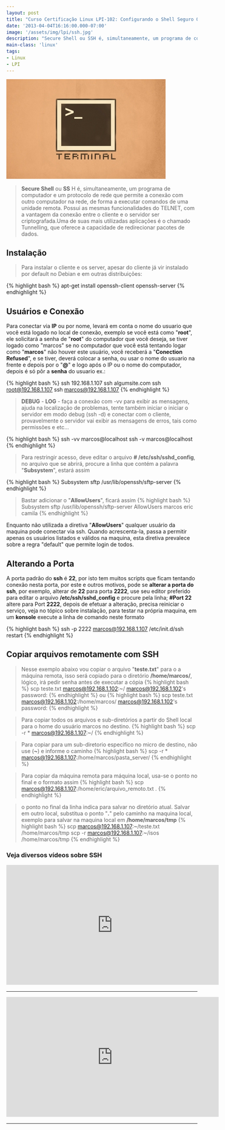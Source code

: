 ```yaml
---
layout: post
title: "Curso Certificação Linux LPI-102: Configurando o Shell Seguro OpenSSH"
date: '2013-04-04T16:16:00.000-07:00'
image: '/assets/img/lpi/ssh.jpg'
description: "Secure Shell ou SSH é, simultaneamente, um programa de computador e um protocolo de rede que permite a conexão com outro computador na rede"
main-class: 'linux'
tags:
- Linux
- LPI
---
```


![Configurando o Shell Seguro OpenSSH](/assets/img/lpi/ssh.jpg "Configurando o Shell Seguro OpenSSH")

> __Secure Shell__ ou __SS__ H é, simultaneamente, um programa de computador e um protocolo de rede que permite a conexão com outro computador na rede, de forma a executar comandos de uma unidade remota. Possui as mesmas funcionalidades do TELNET, com a vantagem da conexão entre o cliente e o servidor ser criptografada.Uma de suas mais utilizadas aplicações é o chamado Tunnelling, que oferece a capacidade de redirecionar pacotes de dados.

## Instalação

> Para instalar o cliente e os server, apesar do cliente já vir instalado por default no Debian e em outras distribuições:

{% highlight bash %}
apt-get install openssh-client openssh-server
{% endhighlight %}

## Usuários e Conexão

Para conectar via __IP__ ou por nome, levará em conta o nome do usuario que você está logado no local de conexão, exemplo se você está como "__root__", ele solicitará a senha de "__root__" do computador que você deseja, se tiver logado como "marcos" se no computador que você está tentando logar como "__marcos__" não houver este usuário, você receberá a "__Conection Refused__", e se tiver, deverá colocar a senha, ou usar o nome do usuario na frente e depois por o "__@__" e logo após o IP ou o nome do computador, depois é só pôr a __senha__ do usuario ex.:

{% highlight bash %}
ssh 192.168.1.107
ssh algumsite.com
ssh root@192.168.1.107
ssh marcos@192.168.1.107
{% endhighlight %}

> __DEBUG__ - __LOG__ - faça a conexão com -vv para exibir as mensagens, ajuda na localização de problemas, tente também iniciar o iniciar o servidor em modo debug (ssh -d) e conectar com o cliente, provavelmente o servidor vai exibir as mensagens de erros, tais como permissões e etc...

{% highlight bash %}
ssh -vv marcos@localhost
ssh -v marcos@localhost
{% endhighlight %}

> Para restringir acesso, deve editar o arquivo __# /etc/ssh/sshd_config__, no arquivo que se abrirá, procure a linha que contém a palavra "__Subsystem__", estará assim

{% highlight bash %}
Subsystem sftp /usr/lib/openssh/sftp-server
{% endhighlight %}

> Bastar adicionar o "__AllowUsers__", ficará assim
{% highlight bash %}
Subsystem sftp /usr/lib/openssh/sftp-server
AllowUsers marcos eric camila
{% endhighlight %}

Enquanto não utilizada a diretiva "__AllowUsers__" qualquer usuário da maquina pode conectar via ssh. Quando acrescenta-la, passa a permitir apenas os usuários listados e válidos na maquina, esta diretiva prevalece sobre a regra "default" que permite login de todos.


## Alterando a Porta

A porta padrão do __ssh__ é __22__, por isto tem muitos scripts que ficam tentando conexão nesta porta, por este e outros motivos, pode se __alterar a porta do ssh__, por exemplo, alterar de __22__ para porta __2222__, use seu editor preferido para editar o arquivo __/etc/ssh/sshd_config__ e procure pela linha; __#Port 22__ altere para Port __2222__, depois de efetuar a alteração, precisa reiniciar o serviço, veja no tópico sobre instalação, para testar na própria maquina, em um __konsole__ execute a linha de comando neste formato

{% highlight bash %}
ssh -p 2222 marcos@192.168.1.107
/etc/init.d/ssh restart
{% endhighlight %}

## Copiar arquivos remotamente com SSH

> Nesse exemplo abaixo vou copiar o arquivo "__teste.txt__" para o a máquina remota, isso será copiado para o diretório __/home/marcos/__, lógico, irá pedir senha antes de executar a cópia
{% highlight bash %}
scp teste.txt marcos@192.168.1.102:~/
marcos@192.168.1.102's password:
{% endhighlight %} 
ou 
{% highlight bash %}
scp teste.txt marcos@192.168.1.102:/home/marcos/
marcos@192.168.1.102's password:
{% endhighlight %}

> Para copiar todos os arquivos e sub-diretórios a partir do Shell local para o home do usuário marcos no destino.
{% highlight bash %}
scp -r * marcos@192.168.1.107:~/
{% endhighlight %}

> Para copiar para um sub-diretorio especifico no micro de destino, não use (__~__) e informe o caminho
{% highlight bash %}
scp -r * marcos@192.168.1.107:/home/marcos/pasta_server/
{% endhighlight %}

> Para copiar da máquina remota para máquina local, usa-se o ponto no final e o formato assim
{% highlight bash %}
scp marcos@192.168.1.107:/home/eric/arquivo_remoto.txt . 
{% endhighlight %}

> o ponto no final da linha indica para salvar no diretório atual. Salvar em outro local, substitua o ponto "__.__" pelo caminho na maquina local, exemplo para salvar na maquina local em __/home/marcos/tmp__
{% highlight bash %}
scp marcos@192.168.1.107:~/teste.txt /home/marcos/tmp
scp -r marcos@192.168.1.107:~/isos /home/marcos/tmp
{% endhighlight %}

### Veja diversos vídeos sobre SSH

<iframe width="560" height="315" src="https://www.youtube.com/embed/zl4PFglKeLY" frameborder="0" allowfullscreen></iframe>

***

<iframe width="560" height="315" src="https://www.youtube.com/embed/c42j3B8HRG0" frameborder="0" allowfullscreen></iframe>

***

